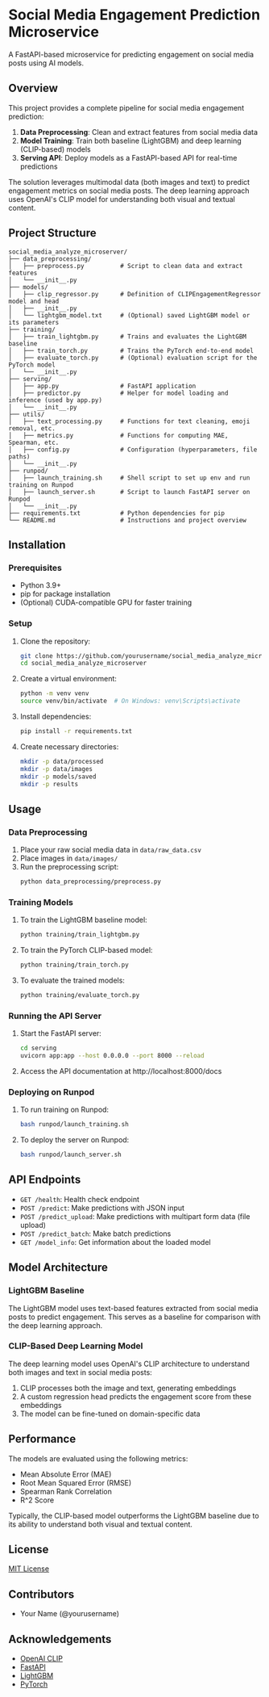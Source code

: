 # Social Media Engagement Prediction Microservice

A FastAPI-based microservice for predicting engagement on social media posts using AI models.

## Overview

This project provides a complete pipeline for social media engagement prediction:

1. **Data Preprocessing**: Clean and extract features from social media data
2. **Model Training**: Train both baseline (LightGBM) and deep learning (CLIP-based) models
3. **Serving API**: Deploy models as a FastAPI-based API for real-time predictions

The solution leverages multimodal data (both images and text) to predict engagement metrics on social media posts. The deep learning approach uses OpenAI's CLIP model for understanding both visual and textual content.

## Project Structure

```
social_media_analyze_microserver/
├── data_preprocessing/
│   ├── preprocess.py          # Script to clean data and extract features
│   └── __init__.py
├── models/
│   ├── clip_regressor.py      # Definition of CLIPEngagementRegressor model and head
│   ├── __init__.py
│   └── lightgbm_model.txt     # (Optional) saved LightGBM model or its parameters
├── training/
│   ├── train_lightgbm.py      # Trains and evaluates the LightGBM baseline
│   ├── train_torch.py         # Trains the PyTorch end-to-end model
│   ├── evaluate_torch.py      # (Optional) evaluation script for the PyTorch model
│   └── __init__.py
├── serving/
│   ├── app.py                 # FastAPI application
│   ├── predictor.py           # Helper for model loading and inference (used by app.py)
│   └── __init__.py
├── utils/
│   ├── text_processing.py     # Functions for text cleaning, emoji removal, etc.
│   ├── metrics.py             # Functions for computing MAE, Spearman, etc.
│   ├── config.py              # Configuration (hyperparameters, file paths)
│   └── __init__.py
├── runpod/
│   ├── launch_training.sh     # Shell script to set up env and run training on Runpod
│   ├── launch_server.sh       # Script to launch FastAPI server on Runpod
│   └── __init__.py
├── requirements.txt           # Python dependencies for pip
└── README.md                  # Instructions and project overview
```

## Installation

### Prerequisites

- Python 3.9+
- pip for package installation
- (Optional) CUDA-compatible GPU for faster training

### Setup

1. Clone the repository:
   ```bash
   git clone https://github.com/yourusername/social_media_analyze_microserver.git
   cd social_media_analyze_microserver
   ```

2. Create a virtual environment:
   ```bash
   python -m venv venv
   source venv/bin/activate  # On Windows: venv\Scripts\activate
   ```

3. Install dependencies:
   ```bash
   pip install -r requirements.txt
   ```

4. Create necessary directories:
   ```bash
   mkdir -p data/processed
   mkdir -p data/images
   mkdir -p models/saved
   mkdir -p results
   ```

## Usage

### Data Preprocessing

1. Place your raw social media data in `data/raw_data.csv`
2. Place images in `data/images/`
3. Run the preprocessing script:
   ```bash
   python data_preprocessing/preprocess.py
   ```

### Training Models

1. To train the LightGBM baseline model:
   ```bash
   python training/train_lightgbm.py
   ```

2. To train the PyTorch CLIP-based model:
   ```bash
   python training/train_torch.py
   ```

3. To evaluate the trained models:
   ```bash
   python training/evaluate_torch.py
   ```

### Running the API Server

1. Start the FastAPI server:
   ```bash
   cd serving
   uvicorn app:app --host 0.0.0.0 --port 8000 --reload
   ```

2. Access the API documentation at http://localhost:8000/docs

### Deploying on Runpod

1. To run training on Runpod:
   ```bash
   bash runpod/launch_training.sh
   ```

2. To deploy the server on Runpod:
   ```bash
   bash runpod/launch_server.sh
   ```

## API Endpoints

- `GET /health`: Health check endpoint
- `POST /predict`: Make predictions with JSON input
- `POST /predict_upload`: Make predictions with multipart form data (file upload)
- `POST /predict_batch`: Make batch predictions
- `GET /model_info`: Get information about the loaded model

## Model Architecture

### LightGBM Baseline

The LightGBM model uses text-based features extracted from social media posts to predict engagement. This serves as a baseline for comparison with the deep learning approach.

### CLIP-Based Deep Learning Model

The deep learning model uses OpenAI's CLIP architecture to understand both images and text in social media posts:

1. CLIP processes both the image and text, generating embeddings
2. A custom regression head predicts the engagement score from these embeddings
3. The model can be fine-tuned on domain-specific data

## Performance

The models are evaluated using the following metrics:

- Mean Absolute Error (MAE)
- Root Mean Squared Error (RMSE)
- Spearman Rank Correlation
- R^2 Score

Typically, the CLIP-based model outperforms the LightGBM baseline due to its ability to understand both visual and textual content.

## License

[MIT License](LICENSE)

## Contributors

- Your Name (@yourusername)

## Acknowledgements

- [OpenAI CLIP](https://github.com/openai/CLIP)
- [FastAPI](https://fastapi.tiangolo.com/)
- [LightGBM](https://lightgbm.readthedocs.io/)
- [PyTorch](https://pytorch.org/) 